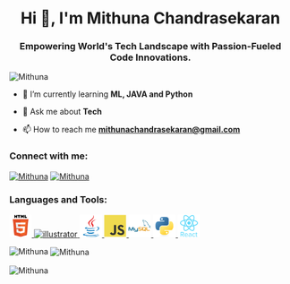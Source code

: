 <h1 align="center">Hi 👋, I'm Mithuna Chandrasekaran</h1>
<h3 align="center">Empowering World's Tech Landscape with Passion-Fueled Code Innovations.</h3>

<p align="left"> <img src="https://mithuna.netlify.app/static/media/hero.249688551dbd2e2a4a90047e2bf78ba6.svg" alt="Mithuna" /> </p>

- 🌱 I’m currently learning **ML, JAVA and Python**

- 💬 Ask me about **Tech**

- 📫 How to reach me **mithunachandrasekaran@gmail.com**

<h3 align="left">Connect with me:</h3>
<p align="left">
<a href="https://www.linkedin.com/in/mithuna-chandrasekaran/" target="blank"><img align="center" src="https://raw.githubusercontent.com/rahuldkjain/github-profile-readme-generator/master/src/images/icons/Social/linked-in-alt.svg" alt="Mithuna" height="30" width="40" /></a>
<a href="https://www.instagram.com/mithu_chandran" target="blank"><img align="center" src="https://raw.githubusercontent.com/rahuldkjain/github-profile-readme-generator/master/src/images/icons/Social/instagram.svg" alt="Mithuna" height="30" width="40" /></a>
</p>

<h3 align="left">Languages and Tools:</h3>
<p align="left"> <a href="https://www.w3.org/html/" target="_blank" rel="noreferrer"> <img src="https://raw.githubusercontent.com/devicons/devicon/master/icons/html5/html5-original-wordmark.svg" alt="html5" width="40" height="40"/> </a> <a href="https://www.adobe.com/in/products/illustrator.html" target="_blank" rel="noreferrer"> <img src="https://www.vectorlogo.zone/logos/adobe_illustrator/adobe_illustrator-icon.svg" alt="illustrator" width="40" height="40"/> </a> <a href="https://www.java.com" target="_blank" rel="noreferrer"> <img src="https://raw.githubusercontent.com/devicons/devicon/master/icons/java/java-original.svg" alt="java" width="40" height="40"/> </a> <a href="https://developer.mozilla.org/en-US/docs/Web/JavaScript" target="_blank" rel="noreferrer"> <img src="https://raw.githubusercontent.com/devicons/devicon/master/icons/javascript/javascript-original.svg" alt="javascript" width="40" height="40"/> </a> <a href="https://www.mysql.com/" target="_blank" rel="noreferrer"> <img src="https://raw.githubusercontent.com/devicons/devicon/master/icons/mysql/mysql-original-wordmark.svg" alt="mysql" width="40" height="40"/> </a> <a href="https://www.python.org" target="_blank" rel="noreferrer"> <img src="https://raw.githubusercontent.com/devicons/devicon/master/icons/python/python-original.svg" alt="python" width="40" height="40"/> </a> <a href="https://reactjs.org/" target="_blank" rel="noreferrer"> <img src="https://raw.githubusercontent.com/devicons/devicon/master/icons/react/react-original-wordmark.svg" alt="react" width="40" height="40"/> </a> </p>

<p><img align="left" src="https://github-readme-stats.vercel.app/api/top-langs?username=MithuChandran&show_icons=true&locale=en&layout=compact" alt="Mithuna" /></p>

<p>&nbsp;<img align="center" src="https://github-readme-stats.vercel.app/api?username=MithuChandran&show_icons=true&locale=en" alt="Mithuna" /></p>

<p><img align="center" src="https://github-readme-streak-stats.herokuapp.com/?user=MithuChandran&" alt="Mithuna" /></p>
